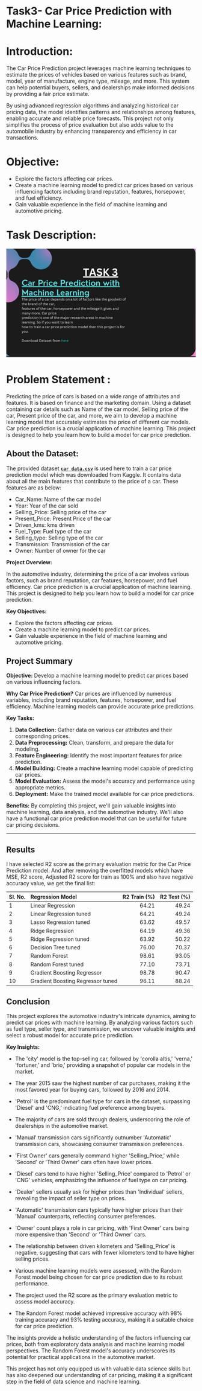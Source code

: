 #  Task3- Car Price Prediction with Machine Learning:

# Introduction: 

The Car Price Prediction project leverages machine learning techniques to estimate the prices of vehicles based on various features such as brand, model, year of manufacture, engine type, mileage, and more. This system can help potential buyers, sellers, and dealerships make informed decisions by providing a fair price estimate.

By using advanced regression algorithms and analyzing historical car pricing data, the model identifies patterns and relationships among features, enabling accurate and reliable price forecasts. This project not only simplifies the process of price evaluation but also adds value to the automobile industry by enhancing transparency and efficiency in car transactions.

# Objective:
- Explore the factors affecting car prices.
- Create a machine learning model to predict car prices based on various influencing factors including brand reputation, features, horsepower, and fuel efficiency.
- Gain valuable experience in the field of machine learning and automotive pricing.

# Task Description:
<img src ="https://github.com/Gtshivanand/CodeAlpha-Datascience_Intership/blob/main/Task3-Car%20Price%20Prediction%20with%20Machine%20Learning/Images/Task3%20Description.jpg"/>

# Problem Statement :
Predicting the price of cars is based on a wide range of attributes and features. It is based on finance and the marketing domain. Using a dataset containing car details such as Name of the car model, Selling price of the car, Present price of the car, and more, we aim to develop a machine learning model that accurately estimates the price of different car models. Car price prediction is a crucial application of machine learning. This project is designed to help you learn how to build a model for car price prediction.

## About the Dataset:
The provided dataset [**```car data.csv```**](https://www.kaggle.com/datasets/vijayaadithyanvg/car-price-predictionused-cars/data) is used here to train a car price prediction model which was downloaded from Kaggle. It contains data about all the main features that contribute to the price of a car. These features are as below:
- Car_Name: Name of the car model
- Year: Year of the car sold
- Selling_Price: Selling price of the car
- Present_Price: Present Price of the car
- Driven_kms: kms driven
- Fuel_Type: Fuel type of the car
- Selling_type: Selling type of the car
- Transmission: Transmission of the car
- Owner: Number of owner for the car

**Project Overview:**

In the automotive industry, determining the price of a car involves various factors, such as brand reputation, car features, horsepower, and fuel efficiency. Car price prediction is a crucial application of machine learning. This project is designed to help you learn how to build a model for car price prediction.

**Key Objectives:**

- Explore the factors affecting car prices.
- Create a machine learning model to predict car prices.
- Gain valuable experience in the field of machine learning and automotive pricing.



## Project Summary

**Objective:** Develop a machine learning model to predict car prices based on various influencing factors.

**Why Car Price Prediction?** Car prices are influenced by numerous variables, including brand reputation, features, horsepower, and fuel efficiency. Machine learning models can provide accurate price predictions.

**Key Tasks:**

1. **Data Collection:** Gather data on various car attributes and their corresponding prices.
2. **Data Preprocessing:** Clean, transform, and prepare the data for modeling.
3. **Feature Engineering:** Identify the most important features for price prediction.
4. **Model Building:** Create a machine learning model capable of predicting car prices.
5. **Model Evaluation:** Assess the model's accuracy and performance using appropriate metrics.
6. **Deployment:** Make the trained model available for car price predictions.

**Benefits:** By completing this project, we'll gain valuable insights into machine learning, data analysis, and the automotive industry. We'll also have a functional car price prediction model that can be useful for future car pricing decisions.

---

## Results

I have selected R2 score as the primary evaluation metric for the Car Price Prediction model. And after removing the overfitted models which have MSE, R2 score, Adjusted R2 score for train as 100% and also have negative accuracy value, we get the final list:

| Sl. No. | Regression Model      |   R2 Train (%) |   R2 Test (%) |
|:--------|:--------------------------|---------------:|--------------:|
|    1    | Linear Regression         |       64.21  |      49.24 |
|    2    | Linear Regression tuned       |       64.21  |      49.24 |
|    3    | Lasso Regression tuned       |       63.62 |      49.57 |
|    4    | Ridge Regression         |       64.19 |      49.36 |
|    5    | Ridge Regression tuned        |       63.92 |      50.22 |
|    6    | Decision Tree tuned         |       76.00 |      70.37 |
|    7    | Random Forest         |       98.61 |      93.05 |
|    8    | Random Forest tuned        |       77.10 |      73.71 |
|    9    | Gradient Boosting Regressor         |       98.78 |      90.47 |
|    10    | Gradient Boosting Regressor tuned        |       96.11 |      88.24 |

## Conclusion

This project explores the automotive industry's intricate dynamics, aiming to predict car prices with machine learning. By analyzing various factors such as fuel type, seller type, and transmission, we uncover valuable insights and select a robust model for accurate price prediction.

**Key Insights:**

- The 'city' model is the top-selling car, followed by 'corolla altis,' 'verna,' 'fortuner,' and 'brio,' providing a snapshot of popular car models in the market.

- The year 2015 saw the highest number of car purchases, making it the most favored year for buying cars, followed by 2016 and 2014.

- 'Petrol' is the predominant fuel type for cars in the dataset, surpassing 'Diesel' and 'CNG,' indicating fuel preference among buyers.

- The majority of cars are sold through dealers, underscoring the role of dealerships in the automotive market.

- 'Manual' transmission cars significantly outnumber 'Automatic' transmission cars, showcasing consumer transmission preferences.

- 'First Owner' cars generally command higher 'Selling_Price,' while 'Second' or 'Third Owner' cars often have lower prices.

- 'Diesel' cars tend to have higher 'Selling_Price' compared to 'Petrol' or 'CNG' vehicles, emphasizing the influence of fuel type on car pricing.

- 'Dealer' sellers usually ask for higher prices than 'Individual' sellers, revealing the impact of seller type on prices.

- 'Automatic' transmission cars typically have higher prices than their 'Manual' counterparts, reflecting consumer preferences.

- 'Owner' count plays a role in car pricing, with 'First Owner' cars being more expensive than 'Second' or 'Third Owner' cars.

- The relationship between driven kilometers and 'Selling_Price' is negative, suggesting that cars with fewer kilometers tend to have higher selling prices.

- Various machine learning models were assessed, with the Random Forest model being chosen for car price prediction due to its robust performance.

- The project used the R2 score as the primary evaluation metric to assess model accuracy.

- The Random Forest model achieved impressive accuracy with 98% training accuracy and 93% testing accuracy, making it a suitable choice for car price prediction.

The insights provide a holistic understanding of the factors influencing car prices, both from exploratory data analysis and machine learning model perspectives. The Random Forest model's accuracy underscores its potential for practical applications in the automotive market.

This project has not only equipped us with valuable data science skills but has also deepened our understanding of car pricing, making it a significant step in the field of data science and machine learning.


